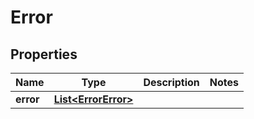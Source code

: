
# Error

## Properties
Name | Type | Description | Notes
------------ | ------------- | ------------- | -------------
**error** | [**List&lt;ErrorError&gt;**](ErrorError.md) |  | 



